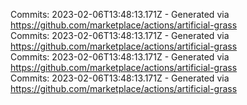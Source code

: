 Commits: 2023-02-06T13:48:13.171Z - Generated via https://github.com/marketplace/actions/artificial-grass
<br>
Commits: 2023-02-06T13:48:13.171Z - Generated via https://github.com/marketplace/actions/artificial-grass
<br>
Commits: 2023-02-06T13:48:13.171Z - Generated via https://github.com/marketplace/actions/artificial-grass
<br>
Commits: 2023-02-06T13:48:13.171Z - Generated via https://github.com/marketplace/actions/artificial-grass
<br>
